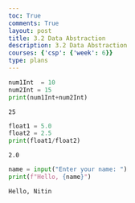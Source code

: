 ```yaml
---
toc: True
comments: True
layout: post
title: 3.2 Data Abstraction
description: 3.2 Data Abstraction
courses: {'csp': {'week': 6}}
type: plans
---
```


```python
num1Int  = 10
num2Int = 15
print(num1Int+num2Int)
```

    25



```python
float1 = 5.0
float2 = 2.5
print(float1/float2)
```

    2.0



```python
name = input("Enter your name: ")
print(f"Hello, {name}")
```

    Hello, Nitin


